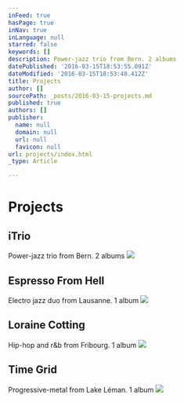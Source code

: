 ```yaml
---
inFeed: true
hasPage: true
inNav: true
inLanguage: null
starred: false
keywords: []
description: Power-jazz trio from Bern. 2 albums
datePublished: '2016-03-15T18:53:55.091Z'
dateModified: '2016-03-15T18:53:48.412Z'
title: Projects
author: []
sourcePath: _posts/2016-03-15-projects.md
published: true
authors: []
publisher:
  name: null
  domain: null
  url: null
  favicon: null
url: projects/index.html
_type: Article

---
```

# Projects

## iTrio

Power-jazz trio from Bern. 2 albums
![](https://the-grid-user-content.s3-us-west-2.amazonaws.com/b8664cab-1936-4242-9837-9194ec2d2a00.jpg)

## Espresso From Hell

Electro jazz duo from Lausanne. 1 album
![](https://the-grid-user-content.s3-us-west-2.amazonaws.com/696c122a-8944-46c0-b6aa-0358ecb867ee.jpg)

## Loraine Cotting

Hip-hop and r&b from Fribourg. 1 album
![](https://the-grid-user-content.s3-us-west-2.amazonaws.com/c544ba0a-a720-46cd-9ade-d6f842c9fdbf.jpg)

## Time Grid

Progressive-metal from Lake Léman. 1 album
![](https://the-grid-user-content.s3-us-west-2.amazonaws.com/f6129e2f-d6fb-43fe-9adf-b154d5009f94.jpg)